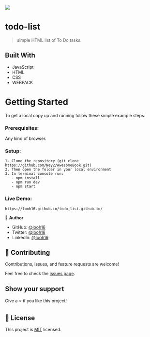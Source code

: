 ![](https://img.shields.io/badge/Microverse-blueviolet)

# todo-list

> simple HTML list of To Do tasks.


## Built With

- JavaScript
- HTML
- CSS
- WEBPACK

# Getting Started
To get a local copy up and running follow these simple example steps.

### Prerequisites: 
Any kind of browser. 

### Setup:
    1. Clone the repository (git clone https://github.com/Ney2/AwesomeBook.git)
    2. Then open the folder in your local environment 
    3. In terminal console run:
       - npm install
       - npm run dev
       - npm start
       
### Live Demo:
    https://looh16.github.io/todo_list.github.io/
    

👤 **Author**

  - GitHub: [@looh16](https://github.com/looh16/Hello-Microverse)
  - Twitter: [@looh16](https://twitter.com/custodiolanga1)
  - LinkedIn: [@looh16](https://www.linkedin.com/in/custodio-serafim-2a318a23a) 


## 🤝 Contributing

Contributions, issues, and feature requests are welcome!

Feel free to check the [issues page](../../issues/).

## Show your support

Give a ⭐️ if you like this project!

## 📝 License

This project is [MIT](./MIT.md) licensed.
